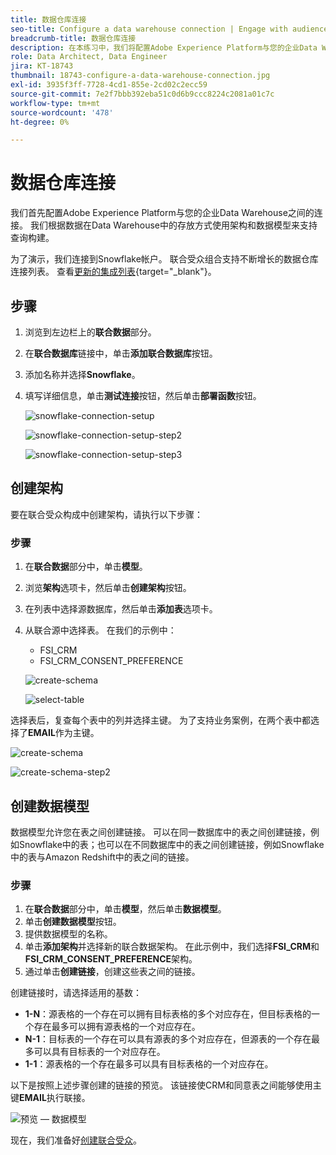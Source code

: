 ```yaml
---
title: 数据仓库连接
seo-title: Configure a data warehouse connection | Engage with audiences directly from your data warehouse using Federated Audience Composition
breadcrumb-title: 数据仓库连接
description: 在本练习中，我们将配置Adobe Experience Platform与您的企业Data Warehouse之间的连接以启用联合受众合成。
role: Data Architect, Data Engineer
jira: KT-18743
thumbnail: 18743-configure-a-data-warehouse-connection.jpg
exl-id: 3935f3ff-7728-4cd1-855e-2cd02c2ecc59
source-git-commit: 7e2f7bbb392eba51c0d6b9ccc8224c2081a01c7c
workflow-type: tm+mt
source-wordcount: '478'
ht-degree: 0%

---
```


# 数据仓库连接

我们首先配置Adobe Experience Platform与您的企业Data Warehouse之间的连接。 我们根据数据在Data Warehouse中的存放方式使用架构和数据模型来支持查询构建。

为了演示，我们连接到Snowflake帐户。 联合受众组合支持不断增长的数据仓库连接列表。 查看[更新的集成列表](https://experienceleague.adobe.com/en/docs/federated-audience-composition/using/start/access-prerequisites){target="_blank"}。

## 步骤

1. 浏览到左边栏上的&#x200B;**联合数据**&#x200B;部分。
2. 在&#x200B;**联合数据库**&#x200B;链接中，单击&#x200B;**添加联合数据库**&#x200B;按钮。
3. 添加名称并选择&#x200B;**Snowflake**。
4. 填写详细信息，单击&#x200B;**测试连接**&#x200B;按钮，然后单击&#x200B;**部署函数**&#x200B;按钮。

   ![snowflake-connection-setup](assets/snowflake-connection-setup.png)

   ![snowflake-connection-setup-step2](assets/snowflake-connection-setup-step2.png)

   ![snowflake-connection-setup-step3](assets/snowflake-connection-setup-step3.png)

## 创建架构

要在联合受众构成中创建架构，请执行以下步骤：

### 步骤

1. 在&#x200B;**联合数据**&#x200B;部分中，单击&#x200B;**模型**。
2. 浏览&#x200B;**架构**&#x200B;选项卡，然后单击&#x200B;**创建架构**&#x200B;按钮。
3. 在列表中选择源数据库，然后单击&#x200B;**添加表**&#x200B;选项卡。
4. 从联合源中选择表。 在我们的示例中：
   - FSI_CRM
   - FSI_CRM_CONSENT_PREFERENCE

   ![create-schema](assets/create-schema.png)

   ![select-table](assets/select-table.png)

选择表后，复查每个表中的列并选择主键。 为了支持业务案例，在两个表中都选择了&#x200B;**EMAIL**&#x200B;作为主键。

![create-schema](assets/create-schema.png)

![create-schema-step2](assets/create-schema-step2.png)

## 创建数据模型

数据模型允许您在表之间创建链接。 可以在同一数据库中的表之间创建链接，例如Snowflake中的表；也可以在不同数据库中的表之间创建链接，例如Snowflake中的表与Amazon Redshift中的表之间的链接。

### 步骤

1. 在&#x200B;**联合数据**&#x200B;部分中，单击&#x200B;**模型**，然后单击&#x200B;**数据模型**。
2. 单击&#x200B;**创建数据模型**&#x200B;按钮。
3. 提供数据模型的名称。
4. 单击&#x200B;**添加架构**&#x200B;并选择新的联合数据架构。 在此示例中，我们选择&#x200B;**FSI_CRM**&#x200B;和&#x200B;**FSI_CRM_CONSENT_PREFERENCE**&#x200B;架构。
5. 通过单击&#x200B;**创建链接**，创建这些表之间的链接。

创建链接时，请选择适用的基数：

- **1-N**：源表格的一个存在可以拥有目标表格的多个对应存在，但目标表格的一个存在最多可以拥有源表格的一个对应存在。
- **N-1**：目标表的一个存在可以具有源表的多个对应存在，但源表的一个存在最多可以具有目标表的一个对应存在。
- **1-1**：源表格的一个存在最多可以具有目标表格的一个对应存在。

以下是按照上述步骤创建的链接的预览。 该链接使CRM和同意表之间能够使用主键&#x200B;**EMAIL**&#x200B;执行联接。

![预览 — 数据模型](assets/preview-data-model.png)

现在，我们准备好[创建联合受众](create-a-federated-audience.md)。
